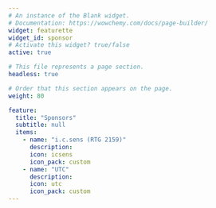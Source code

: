 ```yaml
---
# An instance of the Blank widget.
# Documentation: https://wowchemy.com/docs/page-builder/
widget: featurette
widget_id: sponsor
# Activate this widget? true/false
active: true

# This file represents a page section.
headless: true

# Order that this section appears on the page.
weight: 80

feature:
  title: "Sponsors"
  subtitle: null
  items:
    - name: "i.c.sens (RTG 2159)"
      description: 
      icon: icsens
      icon_pack: custom
    - name: "UTC"
      description: 
      icon: utc
      icon_pack: custom
---
```

